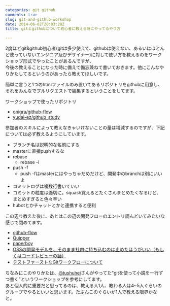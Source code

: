 ```yaml
---
categories: git github
comments: true
slug: git-and-github-workshop
date: 2014-06-02T20:03:28Z
title: gitとgithubについて初心者に教える時にやってるやり方

---
```


2度ほどgit&github初心者(gitは多少使えて、githubは使えない、あるいはほとんど使っていないエンジニア及びデザイナー)に対して使い方を教えるのをワークショップ形式でやったことがあるんですが、  
今後の教えることになった時に備えて備忘兼ねて書いておきます。他にこんなやりかたしてるというのがあったら教えてほしいです。

簡単に言うと1つのhtmlファイルのみ置いてあるリポジトリをgithubに用意し、それをみんなでプルリクエストで編集するということをしてます。  

<!--more-->

ワークショップで使ったリポジトリ  

* [onigra/github-flow](https://github.com/onigra/github-flow)
* [yudai-ez/github_study](https://github.com/yudai-ez/github_study)

参加者のスキルによって教えなきゃいけないことの量は増減するのですが、下記については必ず教えるようにしています。

* ブランチ名は説明的な名前にする
* masterに直接pushするな
* rebase
  * rebase -i
* push -f
  * push -fはmasterにはやっちゃだめだけど、開発中のbranchは別にいいよ
* コミットログは複数行書いていい
* コミットの粒度は適切に。squash覚えるとたくさんまとめたくなるけど、まとめすぎると色々辛い
* hubotとかチャットとかと連携すると便利

この辺り教えた後に、あとはこの辺の開発フローのエントリ読んどいてみたいな感じで閉めてます。

* [github-flow](https://gist.github.com/Gab-km/3705015)
* [Quipper](http://blog.madoro.org/mn/93)
* [paperboy](https://pepabo.github.io/docs/github/workflow.html)
* [OSSの開発モデルを、そのまま社内に持ち込むのは止めたほうがいい（もしくはコードレビューの話）](http://d.hatena.ne.jp/kazuhooku/20140313/1394687353)
* [テストファーストなGitワークフローについて](http://d.hatena.ne.jp/kazuhooku/20140204/1391479663)

ちなみにこのやりかたは、[@tushuhei](https://twitter.com/tushuhei)さんがやってた"gitを使って小説を一行ずつ書く"というワークショップを参考にしてます。  
あと個人的に重要だと思ってるのは、教える人1人、教わる人は4~5人ぐらいのグループでやるといいと思います。たぶんこのぐらいが1人で教える限界かなと。  

